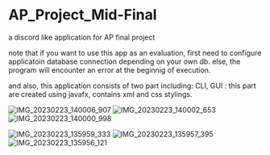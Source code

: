 # AP_Project_Mid-Final
a discord like application for AP final project

note that if you want to use this app as an evaluation, first need to configure applicatoin database connection depending on your own db.
else, the program will encounter an error at the beginnig of execution.

and also, this application consists of two part including:
CLI,
GUI : this part are created using javafx, contains xml and css stylings.

![IMG_20230223_140006_907](https://user-images.githubusercontent.com/99171905/220995480-5903712a-44e2-44f7-9243-ccf9d2399652.jpg)
![IMG_20230223_140002_653](https://user-images.githubusercontent.com/99171905/220995506-2fc8f6c9-b3c2-44e0-8b49-c87f98d3c656.jpg)
![IMG_20230223_140000_998](https://user-images.githubusercontent.com/99171905/220995539-e95823d2-c53a-4aa0-b935-60d76548ea99.jpg)

![IMG_20230223_135959_333](https://user-images.githubusercontent.com/99171905/220995556-d6f9cd46-5eb5-43b8-b79f-1de48f8d3b9b.jpg)
![IMG_20230223_135957_395](https://user-images.githubusercontent.com/99171905/220995561-ef7cb0ec-9b97-4737-8a7b-1a194a458caa.jpg)
![IMG_20230223_135956_121](https://user-images.githubusercontent.com/99171905/220995564-26656c54-12d1-4b68-b7b1-65c877093283.jpg)
